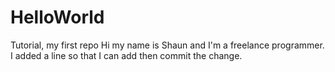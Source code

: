 # HelloWorld
Tutorial, my first repo
Hi my name is Shaun and I'm a freelance programmer.
I added a line so that I can add then commit the change.
